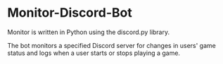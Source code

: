# Monitor-Discord-Bot
<p>Monitor is written in Python using the discord.py library.<p>
<p>The bot monitors a specified Discord server for changes in users' game status and logs when a user starts or stops playing a game.</p>
